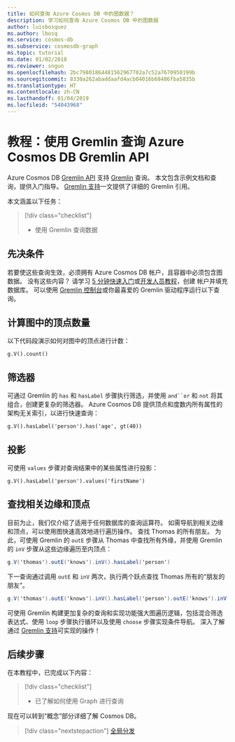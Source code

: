 ```yaml
---
title: 如何查询 Azure Cosmos DB 中的图数据？
description: 学习如何查询 Azure Cosmos DB 中的图数据
author: luisbosquez
ms.author: lbosq
ms.service: cosmos-db
ms.subservice: cosmosdb-graph
ms.topic: tutorial
ms.date: 01/02/2018
ms.reviewer: sngun
ms.openlocfilehash: 2bc79801864481562967702a7c52a7670950199b
ms.sourcegitcommit: 8330a262abaddaafd4acb04016b68486fba5835b
ms.translationtype: HT
ms.contentlocale: zh-CN
ms.lasthandoff: 01/04/2019
ms.locfileid: "54043968"
---
```

# <a name="tutorial-query-azure-cosmos-db-gremlin-api-by-using-gremlin"></a>教程：使用 Gremlin 查询 Azure Cosmos DB Gremlin API

Azure Cosmos DB [Gremlin API](graph-introduction.md) 支持 [Gremlin](https://github.com/tinkerpop/gremlin/wiki) 查询。 本文包含示例文档和查询，提供入门指导。 [Gremlin 支持](gremlin-support.md)一文提供了详细的 Gremlin 引用。

本文涵盖以下任务： 

> [!div class="checklist"]
> * 使用 Gremlin 查询数据

## <a name="prerequisites"></a>先决条件

若要使这些查询生效，必须拥有 Azure Cosmos DB 帐户，且容器中必须包含图数据。 没有这些内容？ 请学习 [5 分钟快速入门](create-graph-dotnet.md)或[开发人员教程](tutorial-query-graph.md)，创建 帐户并填充数据库。 可以使用 [Gremlin 控制台](https://tinkerpop.apache.org/docs/current/reference/#gremlin-console)或你最喜爱的 Gremlin 驱动程序运行以下查询。

## <a name="count-vertices-in-the-graph"></a>计算图中的顶点数量

以下代码段演示如何对图中的顶点进行计数：

```
g.V().count()
```

## <a name="filters"></a>筛选器

可通过 Gremlin 的 `has` 和 `hasLabel` 步骤执行筛选，并使用 `and``or` 和 `not` 将其组合，创建更复杂的筛选器。 Azure Cosmos DB 提供顶点和度数内所有属性的架构无关索引，以进行快速查询：

```
g.V().hasLabel('person').has('age', gt(40))
```

## <a name="projection"></a>投影

可使用 `values` 步骤对查询结果中的某些属性进行投影：

```
g.V().hasLabel('person').values('firstName')
```

## <a name="find-related-edges-and-vertices"></a>查找相关边缘和顶点

目前为止，我们仅介绍了适用于任何数据库的查询运算符。 如需导航到相关边缘和顶点，可以使用图快速高效地进行遍历操作。 查找 Thomas 的所有朋友。 为此，可使用 Gremlin 的 `outE` 步骤从 Thomas 中查找所有外缘，并使用 Gremlin 的 `inV` 步骤从这些边缘遍历至内顶点：

```cs
g.V('thomas').outE('knows').inV().hasLabel('person')
```

下一查询通过调用 `outE` 和 `inV` 两次，执行两个跃点查找 Thomas 所有的“朋友的朋友”。 

```cs
g.V('thomas').outE('knows').inV().hasLabel('person').outE('knows').inV().hasLabel('person')
```

可使用 Gremlin 构建更加复杂的查询和实现功能强大图遍历逻辑，包括混合筛选表达式、使用 `loop` 步骤执行循环以及使用 `choose` 步骤实现条件导航。 深入了解通过 [Gremlin 支持](gremlin-support.md)可实现的操作！

## <a name="next-steps"></a>后续步骤

在本教程中，已完成以下内容：

> [!div class="checklist"]
> * 已了解如何使用 Graph 进行查询 

现在可以转到“概念”部分详细了解 Cosmos DB。

> [!div class="nextstepaction"]
> [全局分发](distribute-data-globally.md) 

